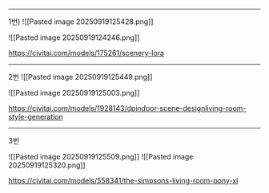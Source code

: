 
---

1번) ![[Pasted image 20250919125428.png]]

![[Pasted image 20250919124246.png]]

https://civitai.com/models/175261/scenery-lora

---

2번
![[Pasted image 20250919125449.png]]

![[Pasted image 20250919125003.png]]

https://civitai.com/models/1928143/dpindoor-scene-designliving-room-style-generation

---
3번

![[Pasted image 20250919125509.png]]
![[Pasted image 20250919125320.png]]

https://civitai.com/models/558341/the-simpsons-living-room-pony-xl

